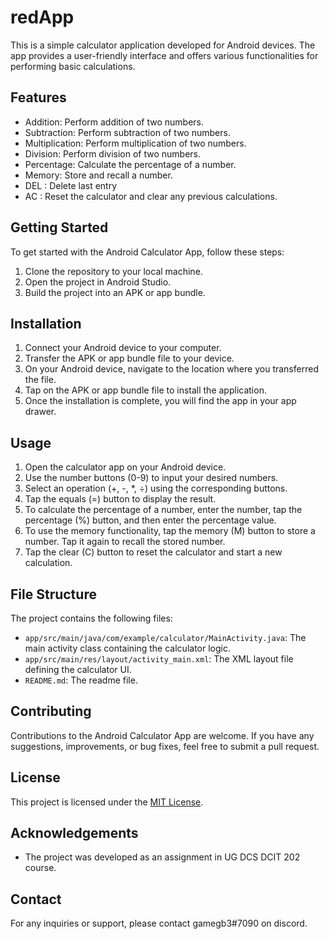 # redApp

This is a simple calculator application developed for Android devices. The app provides a user-friendly interface and offers various functionalities for performing basic calculations.

## Features

- Addition: Perform addition of two numbers.
- Subtraction: Perform subtraction of two numbers.
- Multiplication: Perform multiplication of two numbers.
- Division: Perform division of two numbers.
- Percentage: Calculate the percentage of a number.
- Memory: Store and recall a number.
- DEL : Delete last entry
- AC : Reset the calculator and clear any previous calculations.

## Getting Started

To get started with the Android Calculator App, follow these steps:

1. Clone the repository to your local machine.
2. Open the project in Android Studio.
3. Build the project into an APK or app bundle.

## Installation

1. Connect your Android device to your computer.
2. Transfer the APK or app bundle file to your device.
3. On your Android device, navigate to the location where you transferred the file.
4. Tap on the APK or app bundle file to install the application.
5. Once the installation is complete, you will find the app in your app drawer.

## Usage

1. Open the calculator app on your Android device.
2. Use the number buttons (0-9) to input your desired numbers.
3. Select an operation (+, -, *, ÷) using the corresponding buttons.
4. Tap the equals (=) button to display the result.
5. To calculate the percentage of a number, enter the number, tap the percentage (%) button, and then enter the percentage value.
6. To use the memory functionality, tap the memory (M) button to store a number. Tap it again to recall the stored number.
7. Tap the clear (C) button to reset the calculator and start a new calculation.

## File Structure

The project contains the following files:

- `app/src/main/java/com/example/calculator/MainActivity.java`: The main activity class containing the calculator logic.
- `app/src/main/res/layout/activity_main.xml`: The XML layout file defining the calculator UI.
- `README.md`: The readme file.

## Contributing

Contributions to the Android Calculator App are welcome. If you have any suggestions, improvements, or bug fixes, feel free to submit a pull request.

## License

This project is licensed under the [MIT License](LICENSE).

## Acknowledgements

- The project was developed as an assignment in UG DCS DCIT 202 course.

## Contact

For any inquiries or support, please contact gamegb3#7090 on discord.
